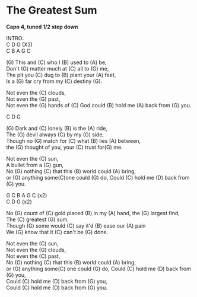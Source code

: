 # The Greatest Sum

**Capo 4, tuned 1/2 step down**  
  
INTRO:  
C D G (X3)  
C B A G C  
  
(G) This and (C) who I (B) used to (A) be,  
Don't (G) matter much at (C) all to (G) me,  
The pit you (C) dug to (B) plant your (A) feet,  
Is a (G) far cry from my (C) destiny (G).  
  
Not even the (C) clouds,  
Not even the (G) past,  
Not even the (G) hands of (C) God could (B) hold me (A) back from (G)
you.  
  
C D G  
  
(G) Dark and (C) lonely (B) is the (A) ride,  
The (G) devil always (C) by my (G) side,  
Though no (G) match for (C) what (B) lies (A) between,  
the (G) thought of you, your (C) trust for(G) me.  
  
Not even the (C) sun,  
A bullet from a (G) gun,  
No (G) nothing (C) that this (B) world could (A) bring,  
or (G) anything some(C)one could (G) do, Could (C) hold me (D) back from
(G) you.  
  
G C B A G C (x2)  
C D G (x2)  
  
No (G) count of (C) gold placed (B) in my (A) hand, the (G) largest
find,  
The (C) greatest (G) sum,  
Though (G) some would (C) say it'd (B) ease our (A) pain  
We (G) know that it (C) can't be (G) done.  
  
Not even the (C) sun,  
Not even the (G) clouds,  
Not even the (C) past,  
No (G) nothing (C) that this (B) world could (A) bring,  
or (G) anything some(C) one could (G) do, Could (C) hold me (D) back
from (G) you,  
Could (C) hold me (D) back from (G) you,  
Could (C) hold me (D) back from (G) you.
